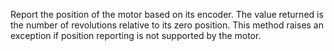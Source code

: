 Report the position of the motor based on its encoder.
The value returned is the number of revolutions relative to its zero position.
This method raises an exception if position reporting is not supported by the motor.
